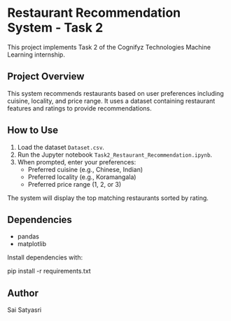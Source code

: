 # Restaurant Recommendation System - Task 2

This project implements Task 2 of the Cognifyz Technologies Machine Learning internship.

## Project Overview

This system recommends restaurants based on user preferences including cuisine, locality, and price range. It uses a dataset containing restaurant features and ratings to provide recommendations.

## How to Use

1. Load the dataset `Dataset.csv`.
2. Run the Jupyter notebook `Task2_Restaurant_Recommendation.ipynb`.
3. When prompted, enter your preferences:
   - Preferred cuisine (e.g., Chinese, Indian)
   - Preferred locality (e.g., Koramangala)
   - Preferred price range (1, 2, or 3)

The system will display the top matching restaurants sorted by rating.

## Dependencies

- pandas
- matplotlib

Install dependencies with:

pip install -r requirements.txt


## Author

Sai Satyasri

